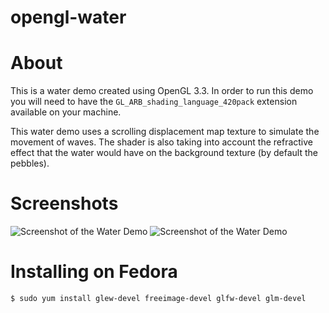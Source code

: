 opengl-water
============

# About

This is a water demo created using OpenGL 3.3. In order to run this demo you
will need to have the `GL_ARB_shading_language_420pack` extension available
on your machine.

This water demo uses a scrolling displacement map texture to simulate the
movement of waves. The shader is also taking into account the refractive
effect that the water would have on the background texture (by default the
pebbles).

# Screenshots

![Screenshot of the Water Demo](http://i.imgur.com/3s5Ap1a.jpg)
![Screenshot of the Water Demo](http://i.imgur.com/7c81xl7.jpg)

# Installing on Fedora

`$ sudo yum install glew-devel freeimage-devel glfw-devel glm-devel`
